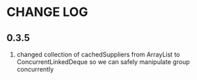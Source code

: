 # CHANGE LOG

## 0.3.5

1. changed collection of cachedSuppliers from ArrayList to ConcurrentLinkedDeque so we can safely manipulate group concurrently
